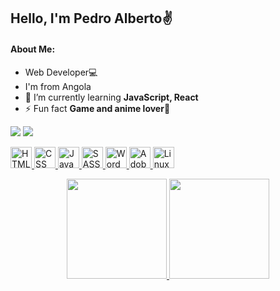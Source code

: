 ## Hello, I'm Pedro Alberto✌️

<h4 align="left">About Me:</h4> 

- Web Developer💻
- I'm from Angola
- 🌱 I’m currently learning **JavaScript, React**
- ⚡ Fun fact **Game and anime lover🎯**

 <div align="left"> 
  <a href="https://web.facebook.com/Edlavio9/" target="_blank"> <img src="https://img.shields.io/badge/Facebook-1877F2?style=for-the-badge&logo=facebook&logoColor=white"></a> 
  <a href="https://www.linkedin.com/in/edlavio/" target="_blank"> <img src="https://img.shields.io/badge/-LinkedIn-%230077B5?style=for-the-badge&logo=linkedin&logoColor=white"></a>
</div>

<p></p>

<div align="left">
    <a href="https://www.w3schools.com/html/">
        <img src="https://cdn.jsdelivr.net/gh/devicons/devicon/icons/html5/html5-original.svg" width=34 alt="HTML5" >
    </a>
      <a href="https://www.w3schools.com/css/default.asp">
        <img src="https://cdn.jsdelivr.net/gh/devicons/devicon/icons/css3/css3-original.svg" width=34 alt="CSS">
    </a>
    <a href="https://developer.mozilla.org/en-US/docs/Web/javascript">
        <img src="https://cdn.jsdelivr.net/gh/devicons/devicon/icons/javascript/javascript-original.svg" width=34 alt="JavaScript">
    </a>
    <a href="https://sass-lang.com/">
        <img src="https://cdn.jsdelivr.net/gh/devicons/devicon/icons/sass/sass-original.svg" width=34 alt="SASS" >
    </a>
    <a href="https://wordpress.org/">
        <img src="https://cdn.jsdelivr.net/gh/devicons/devicon/icons/wordpress/wordpress-plain.svg" width=34 alt="Wordpress" >
    </a>
    <a href="https://www.adobe.com/products/xd.html">
        <img src="https://cdn.jsdelivr.net/gh/devicons/devicon/icons/xd/xd-line.svg" width=34 alt="Adobe XD" >
    </a>
     <a href="https://www.linux.org/">
        <img src="https://cdn.jsdelivr.net/gh/devicons/devicon/icons/linux/linux-original.svg" width=34 alt="Linux" >
    </a>
</div>

<p></p>

  <div align="center">
  <a href="https://github.com/Edlavio">
  
  <img height="160em" src="https://github-readme-stats.vercel.app/api?username=Edlavio&show_icons=true&theme=radical"/>
  <img height="160em" src="https://github-readme-stats.vercel.app/api/top-langs/?username=Edlavio&layout=compact&show_icons=true&theme=radical"/>
  </a>
 </div>





